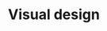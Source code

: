 ---
title: Visual design
description: Go from design to working code in a single step.
layout: tool-listing
---